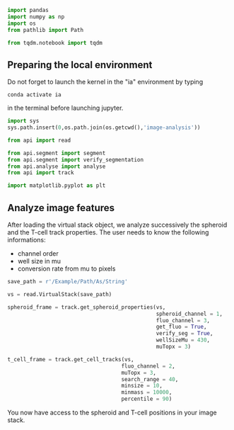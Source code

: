 ```python
import pandas
import numpy as np
import os
from pathlib import Path

from tqdm.notebook import tqdm
```

## Preparing the local environment

Do not forget to launch the kernel in the "ia" environment by typing

`conda activate ia`

in the terminal before launching jupyter.


```python
import sys
sys.path.insert(0,os.path.join(os.getcwd(),'image-analysis'))
```


```python
from api import read
```


```python
from api.segment import segment
from api.segment import verify_segmentation
from api.analyse import analyse
from api import track
```


```python
import matplotlib.pyplot as plt
```

## Analyze image features

After loading the virtual stack object, we analyze successively the spheroid 
and the T-cell track properties. The user needs to know the following
informations:

 - channel order
 - well size in mu
 - conversion rate from mu to pixels


```python
save_path = r'/Example/Path/As/String'
```


```python
vs = read.VirtualStack(save_path)
```


```python
spheroid_frame = track.get_spheroid_properties(vs,
                                               spheroid_channel = 1, 
                                               fluo_channel = 3, 
                                               get_fluo = True, 
                                               verify_seg = True,
                                               wellSizeMu = 430,
                                               muTopx = 3)

t_cell_frame = track.get_cell_tracks(vs,
                                    fluo_channel = 2,
                                    muTopx = 3,
                                    search_range = 40,
                                    minsize = 10,
                                    minmass = 10000,
                                    percentile = 90)
```

You now have access to the spheroid and T-cell positions in your image stack.